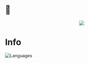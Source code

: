 # 👋

<p align="center">
  <a href="https://github.com/7zr">
    <img src="https://discord.c99.nl/widget/theme-4/435815377310842880.png"/>
     </a>
</p>

# Info
![Languages](https://github-readme-stats.vercel.app/api/top-langs/?username=nelleu&layout=compact&theme=dark) </br>
